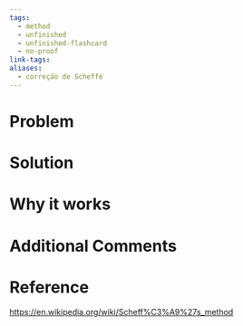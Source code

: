 ```yaml
---
tags:
  - method
  - unfinished
  - unfinished-flashcard
  - no-proof
link-tags: 
aliases:
  - correção de Scheffé
---
```

# Problem


# Solution


# Why it works


# Additional Comments


# Reference
https://en.wikipedia.org/wiki/Scheff%C3%A9%27s_method




